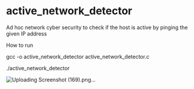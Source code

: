 # active_network_detector
Ad hoc network
cyber security to check if the host is active by pinging the given IP address

How to run

gcc -o active_network_detector active_network_detector.c

./active_network_detector

![Uploading Screenshot (169).png…]()
